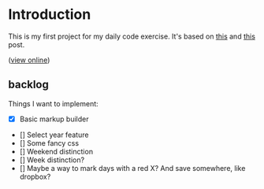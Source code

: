 # Introduction

This is my first project for my daily code exercise. It's based on [this](https://medium.com/@thassiov/um-desafio-para-mim-mesmo-10-dias-de-requests-2488b609131e) and [this](http://lifehacker.com/281626/jerry-seinfelds-productivity-secret) post.

([view online](https://pablodinella.github.io/chainCalendar/))

## backlog
Things I want to implement:

- [x] Basic markup builder
- [] Select year feature
- [] Some fancy css
- [] Weekend distinction
- [] Week distinction?
- [] Maybe a way to mark days with a red X? And save somewhere, like dropbox?
